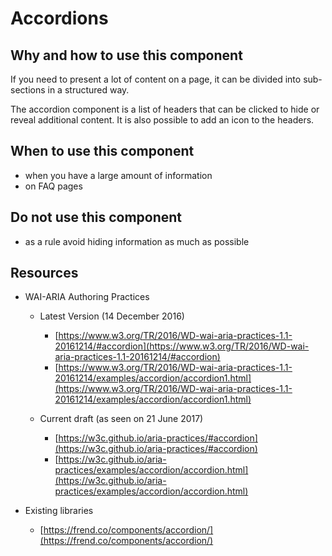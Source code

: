 # Accordions

## Why and how to use this component

If you need to present a lot of content on a page, it can be divided into
sub-sections in a structured way.

The accordion component is a list of headers that can be clicked to hide or
reveal additional content. It is also possible to add an icon to the headers.

## When to use this component

* when you have a large amount of information
* on FAQ pages

## Do not use this component

* as a rule avoid hiding information as much as possible

## Resources

* WAI-ARIA Authoring Practices

  * Latest Version (14 December 2016)

    * [https://www.w3.org/TR/2016/WD-wai-aria-practices-1.1-20161214/#accordion](https://www.w3.org/TR/2016/WD-wai-aria-practices-1.1-20161214/#accordion)
    * [https://www.w3.org/TR/2016/WD-wai-aria-practices-1.1-20161214/examples/accordion/accordion1.html](https://www.w3.org/TR/2016/WD-wai-aria-practices-1.1-20161214/examples/accordion/accordion1.html)

  * Current draft (as seen on 21 June 2017)

    * [https://w3c.github.io/aria-practices/#accordion](https://w3c.github.io/aria-practices/#accordion)
    * [https://w3c.github.io/aria-practices/examples/accordion/accordion.html](https://w3c.github.io/aria-practices/examples/accordion/accordion.html)

* Existing libraries

  * [https://frend.co/components/accordion/](https://frend.co/components/accordion/)
